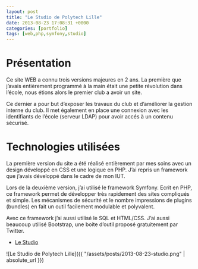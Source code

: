 ```yaml
---
layout: post
title: "Le Studio de Polytech Lille"
date: 2013-08-23 17:08:31 +0000
categories: [portfolio]
tags: [web,php,symfony,studio]
---
```

# Présentation

Ce site WEB a connu trois versions majeures en 2 ans. La première que j’avais entièrement programmé à la main était une petite révolution dans l’école, nous étions alors le premier club a avoir un site.

Ce dernier a pour but d’exposer les travaux du club et d’améliorer la gestion interne du club. Il met également en place une connexion avec les identifiants de l’école (serveur LDAP) pour avoir accés à un contenu sécurisé.

# Technologies utilisées

La première version du site a été réalisé entièrement par mes soins avec un design développé en CSS et une logique en PHP. J’ai repris un framework que j’avais développé dans le cadre de mon IUT.

Lors de la deuxième version, j’ai utilisé le framework Symfony. Ecrit en PHP, ce framework permet de développer très rapidement des sites compliqués et simple. Les mécanismes de sécurité et le nombre impressions de plugins (bundles) en fait un outil facilement modulable et polyvalent.

Avec ce framework j’ai aussi utilisé le SQL et HTML/CSS. J’ai aussi beaucoup utilisé Bootstrap, une boite d’outil proposé gratuitement par Twitter.

* [Le Studio](https://www.le-studio-lille.fr)

![Le Studio de Polytech Lille]({{ "/assets/posts/2013-08-23-studio.png" | absolute_url }})